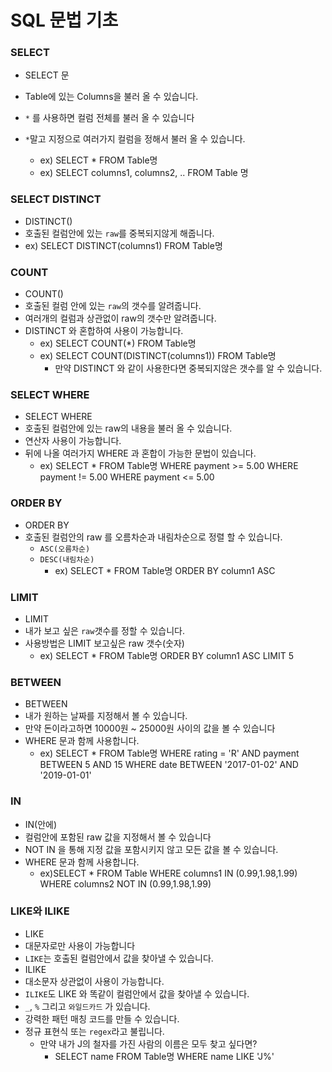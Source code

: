 # SQL 문법 기초

### SELECT

- SELECT 문

- Table에 있는 Columns을 불러 올 수 있습니다.
- `*` 를 사용하면 컬럼 전체를 불러 올 수 있습니다
- `*`말고 지정으로 여러가지 컬럼을 정해서 불러 올 수 있습니다.
  - ex) SELECT * FROM Table명
  - ex) SELECT columns1, columns2, .. FROM Table 명

### SELECT DISTINCT
 
- DISTINCT()  
- 호출된 컬럼안에 있는 `raw`를 중복되지않게 해줍니다.
- ex) SELECT DISTINCT(columns1) FROM Table명

### COUNT

- COUNT()
- 호출된 컬럼 안에 있는 `raw`의 갯수를 알려줍니다.
- 여러개의 컬럼과 상관없이 raw의 갯수만 알려줍니다.
- DISTINCT 와 혼합하여 사용이 가능합니다.
  - ex) SELECT COUNT(*) FROM Table명
  - ex) SELECT COUNT(DISTINCT(columns1)) FROM Table명
    - 만약 DISTINCT 와 같이 사용한다면 중복되지않은 갯수를 알 수 있습니다.

### SELECT WHERE

- SELECT WHERE
- 호출된 컬럼안에 있는 raw의 내용을 불러 올 수 있습니다.
- 연산자 사용이 가능합니다.
- 뒤에 나올 여러가지 WHERE 과 혼합이 가능한 문법이 있습니다.
  - ex) SELECT * FROM Table명 
    	  WHERE payment >= 5.00
    	  WHERE payment != 5.00
          WHERE payment <= 5.00

### ORDER BY

- ORDER BY
- 호출된 컬럼안의 raw 를 오름차순과 내림차순으로 정렬 할 수 있습니다.
  - `ASC(오름차순)`
  - `DESC(내림차순)`
    - ex) SELECT * FROM Table명
      ORDER BY column1 ASC

### LIMIT

- LIMIT
- 내가 보고 싶은 `raw`갯수를 정할 수 있습니다.
- 사용방법은 LIMIT 보고싶은 raw 갯수(숫자)
  - ex) SELECT * FROM Table명
    ORDER BY column1 ASC
    LIMIT 5

### BETWEEN

- BETWEEN
- 내가 원하는 날짜를 지정해서 볼 수 있습니다.
- 만약 돈이라고하면 10000원 ~ 25000원 사이의 값을 볼 수 있습니다
- WHERE 문과 함께 사용합니다.
  - ex) SELECT * FROM Table명 
    	  WHERE rating = 'R' AND payment BETWEEN 5 AND 15
    	  WHERE date BETWEEN '2017-01-02' AND '2019-01-01' 

### IN

- IN(안에)
- 컬럼안에 포함된 raw 값을 지정해서 볼 수 있습니다
- NOT IN 을 통해 지정 값을 포함시키지 않고 모든 값을 볼 수 있습니다.
- WHERE 문과 함께 사용합니다.
  - ex)SELECT * FROM Table
    	 WHERE columns1 IN (0.99,1.98,1.99)
    	 WHERE columns2 NOT IN (0.99,1.98,1.99)

### LIKE와 ILIKE

- LIKE
- 대문자로만 사용이 가능합니다
- `LIKE`는 호출된 컬럼안에서 값을 찾아낼 수 있습니다.
- ILIKE
- 대소문자 상관없이 사용이 가능합니다.
- `ILIKE`도 LIKE 와 똑같이 컬럼안에서 값을 찾아낼 수 있습니다.
- `_`, `%` 그리고 `와일드카드` 가 있습니다.
- 강력한 패턴 매칭 코드를 만들 수 있습니다.
- 정규 표현식 또는 `regex`라고 불립니다.
  - 만약 내가 J의 철자를 가진 사람의 이름은 모두 찾고 싶다면?
    - SELECT name FROM Table명
      WHERE name LIKE 'J%'
